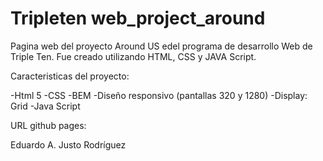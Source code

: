 # Tripleten web_project_around

Pagina web del proyecto Around US edel programa de desarrollo Web de Triple Ten. Fue creado utilizando HTML, CSS y JAVA Script.

Caracteristicas del proyecto:

-Html 5
-CSS
-BEM
-Diseño responsivo (pantallas 320 y 1280)
-Display: Grid
-Java Script

URL github pages:

Eduardo A. Justo Rodríguez
